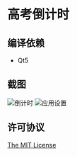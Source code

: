 # 高考倒计时

## 编译依赖

* Qt5

## 截图

![倒计时](http://i1.piimg.com/567571/05165820f7d4b7f0.png)
![应用设置](http://i1.piimg.com/567571/0398ee9f76c80618.png)

## 许可协议

[The MIT License](./LICENSE)
